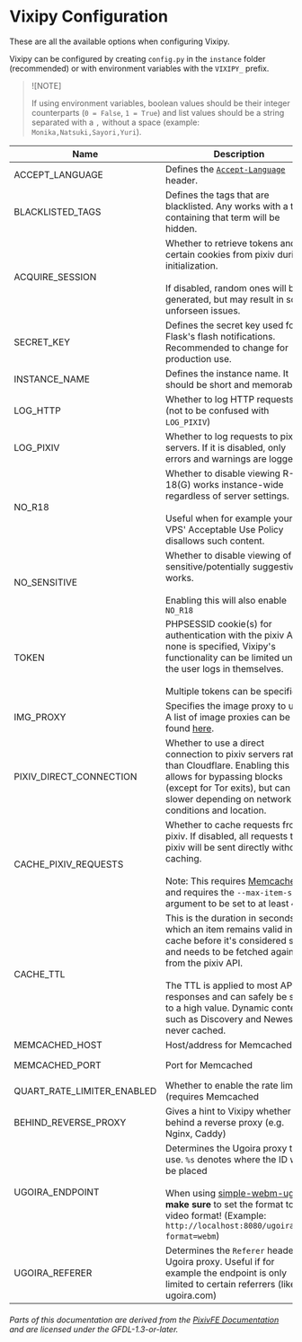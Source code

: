 # Vixipy Configuration

These are all the available options when configuring Vixipy.

Vixipy can be configured by creating `config.py` in the `instance` folder (recommended) or with environment variables with the `VIXIPY_` prefix.

> ![NOTE]
>
> If using environment variables, boolean values should be their integer counterparts (`0 = False`, `1 = True`) and list values should be a string separated with a `,` without a space (example: `Monika,Natsuki,Sayori,Yuri`).

| Name | Description | Type | Default Value |
|-|-|-|-|
| ACCEPT_LANGUAGE | Defines the [`Accept-Language`](https://developer.mozilla.org/en-US/docs/Web/HTTP/Reference/Headers/Accept-Language) header. | string | `en_US,en;q=0.9` |
| BLACKLISTED_TAGS | Defines the tags that are blacklisted. Any works with a tag containing that term will be hidden. | list | [] |
| ACQUIRE_SESSION | Whether to retrieve tokens and certain cookies from pixiv during initialization.<br><br>If disabled, random ones will be generated, but may result in some unforseen issues. | bool | False |
| SECRET_KEY | Defines the secret key used for Flask's flash notifications. Recommended to change for production use. | string | Vyxie |
| INSTANCE_NAME | Defines the instance name. It should be short and memorable. | string | Vixipy |
| LOG_HTTP | Whether to log HTTP requests (not to be confused with `LOG_PIXIV`) | bool | True |
| LOG_PIXIV | Whether to log requests to pixiv servers. If it is disabled, only errors and warnings are logged | bool | True |
| NO_R18 | Whether to disable viewing R-18(G) works instance-wide regardless of server settings.<br><br>Useful when for example your VPS' Acceptable Use Policy disallows such content. | bool | False |
| NO_SENSITIVE | Whether to disable viewing of any sensitive/potentially suggestive works.<br><br>Enabling this will also enable `NO_R18` | bool | False |
| TOKEN | PHPSESSID cookie(s) for authentication with the pixiv API. If none is specified, Vixipy's functionality can be limited unless the user logs in themselves.<br><br>Multiple tokens can be specified.| list or string | [] |
| IMG_PROXY | Specifies the image proxy to use. A list of image proxies can be found [here](https://pixivfe-docs.pages.dev/public-image-proxies/). | string | /proxy/i.pximg.net |
| PIXIV_DIRECT_CONNECTION | Whether to use a direct connection to pixiv servers rather than Cloudflare. Enabling this allows for bypassing blocks (except for Tor exits), but can be slower depending on network conditions and location. | bool | False |
| CACHE_PIXIV_REQUESTS | Whether to cache requests from pixiv. If disabled, all requests to pixiv will be sent directly without caching. <br><br>Note: This requires [Memcached](https://www.memcached.org), and requires the `--max-item-size` argument to be set to at least `4m`. | bool | False |
| CACHE_TTL | This is the duration in seconds for which an item remains valid in the cache before it's considered stale and needs to be fetched again from the pixiv API.<br><br>The TTL is applied to most API responses and can safely be set to a high value. Dynamic content such as Discovery and Newest is never cached. | integer | 300 |
| MEMCACHED_HOST | Host/address for Memcached | string | 127.0.0.1 |
| MEMCACHED_PORT | Port for Memcached | 1023-65535 | 11211 |
| QUART_RATE_LIMITER_ENABLED | Whether to enable the rate limiter (requires Memcached | bool | False |
| BEHIND_REVERSE_PROXY | Gives a hint to Vixipy whether it's behind a reverse proxy (e.g. Nginx, Caddy) | bool | False |
| UGOIRA_ENDPOINT | Determines the Ugoira proxy to use. `%s` denotes where the ID will be placed <br><br>When using [simple-webm-ugoira](https://gitlab.com/pixivfe/simple-webm-ugoira), **make sure** to set the format to a video format! (Example: `http://localhost:8080/ugoira/%s?format=webm`) | string | `https://t-hk.ugoira.com/ugoira/%s.mp4` |
| UGOIRA_REFERER | Determines the `Referer` header for Ugoira proxy. Useful if for example the endpoint is only limited to certain referrers (like ugoira.com) | string | `https://ugoira.com` |


###### Parts of this documentation are derived from the [PixivFE Documentation](https://pixivfe-docs.pages.dev) and are licensed under the GFDL-1.3-or-later.
